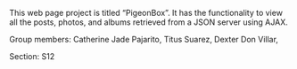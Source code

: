 This web page project is titled “PigeonBox”. It has the functionality
to view all the posts, photos, and albums retrieved from a JSON server
using AJAX.

Group members: Catherine Jade Pajarito, Titus Suarez, Dexter Don Villar,

Section: S12
